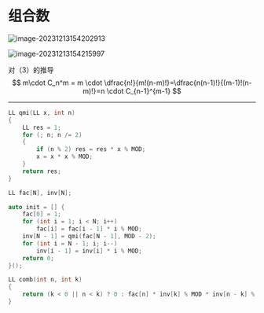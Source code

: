 # 组合数

![image-20231213154202913](https://cdn.jsdelivr.net/gh/Ricky-Daxia/Hei_Xiu/202407252322426.png)

![image-20231213154215997](https://cdn.jsdelivr.net/gh/Ricky-Daxia/Hei_Xiu/202407252322485.png)

对（3）的推导
$$
m\cdot C_n^m = m \cdot \dfrac{n!}{m!(n-m)!}=\dfrac{n(n-1)!}{(m-1)!(n-m)!}=n \cdot C_{n-1}^{m-1}
$$


---

```c++
LL qmi(LL x, int n)
{
    LL res = 1;
    for (; n; n /= 2)
    {
        if (n % 2) res = res * x % MOD;
        x = x * x % MOD;
    }
    return res;
}

LL fac[N], inv[N];

auto init = [] {
    fac[0] = 1;
    for (int i = 1; i < N; i++)
        fac[i] = fac[i - 1] * i % MOD;
    inv[N - 1] = qmi(fac[N - 1], MOD - 2);
    for (int i = N - 1; i; i--)
        inv[i - 1] = inv[i] * i % MOD;
    return 0;
}();

LL comb(int n, int k)
{
    return (k < 0 || n < k) ? 0 : fac[n] * inv[k] % MOD * inv[n - k] % MOD;
}
```

